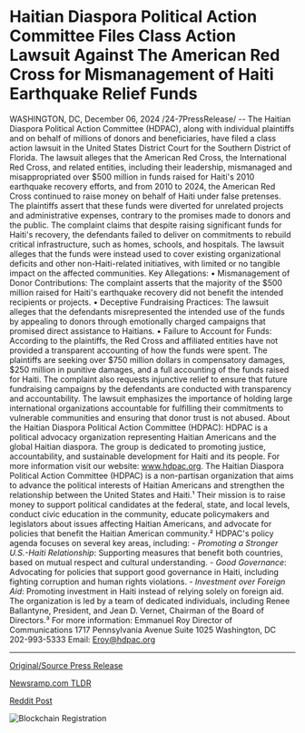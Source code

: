 # Haitian Diaspora Political Action Committee Files Class Action Lawsuit Against The American Red Cross for Mismanagement of Haiti Earthquake Relief Funds

WASHINGTON, DC, December 06, 2024 /24-7PressRelease/ -- The Haitian Diaspora Political Action Committee (HDPAC), along with individual plaintiffs and on behalf of millions of donors and beneficiaries, have filed a class action lawsuit in the United States District Court for the Southern District of Florida. The lawsuit alleges that the American Red Cross, the International Red Cross, and related entities, including their leadership, mismanaged and misappropriated over $500 million in funds raised for Haiti's 2010 earthquake recovery efforts, and from 2010 to 2024, the American Red Cross continued to raise money on behalf of Haiti under false pretenses. The plaintiffs assert that these funds were diverted for unrelated projects and administrative expenses, contrary to the promises made to donors and the public.  The complaint claims that despite raising significant funds for Haiti's recovery, the defendants failed to deliver on commitments to rebuild critical infrastructure, such as homes, schools, and hospitals. The lawsuit alleges that the funds were instead used to cover existing organizational deficits and other non-Haiti-related initiatives, with limited or no tangible impact on the affected communities.  Key Allegations:  • Mismanagement of Donor Contributions: The complaint asserts that the majority of the $500 million raised for Haiti's earthquake recovery did not benefit the intended recipients or projects.  • Deceptive Fundraising Practices: The lawsuit alleges that the defendants misrepresented the intended use of the funds by appealing to donors through emotionally charged campaigns that promised direct assistance to Haitians.  • Failure to Account for Funds: According to the plaintiffs, the Red Cross and affiliated entities have not provided a transparent accounting of how the funds were spent.  The plaintiffs are seeking over $750 million dollars in compensatory damages, $250 million in punitive damages, and a full accounting of the funds raised for Haiti. The complaint also requests injunctive relief to ensure that future fundraising campaigns by the defendants are conducted with transparency and accountability.   The lawsuit emphasizes the importance of holding large international organizations accountable for fulfilling their commitments to vulnerable communities and ensuring that donor trust is not abused.  About the Haitian Diaspora Political Action Committee (HDPAC):  HDPAC is a political advocacy organization representing Haitian Americans and the global Haitian diaspora.   The group is dedicated to promoting justice, accountability, and sustainable development for Haiti and its people. For more information visit our website: www.hdpac.org.   The Haitian Diaspora Political Action Committee (HDPAC) is a non-partisan organization that aims to advance the political interests of Haitian Americans and strengthen the relationship between the United States and Haiti.¹  Their mission is to raise money to support political candidates at the federal, state, and local levels, conduct civic education in the community, educate policymakers and legislators about issues affecting Haitian Americans, and advocate for policies that benefit the Haitian American community.²  HDPAC's policy agenda focuses on several key areas, including:  - *Promoting a Stronger U.S.-Haiti Relationship*: Supporting measures that benefit both countries, based on mutual respect and cultural understanding.  - *Good Governance*: Advocating for policies that support good governance in Haiti, including fighting corruption and human rights violations.  - *Investment over Foreign Aid*: Promoting investment in Haiti instead of relying solely on foreign aid.  The organization is led by a team of dedicated individuals, including Renee Ballantyne, President, and Jean D. Vernet, Chairman of the Board of Directors.³  For more information: Emmanuel Roy Director of Communications  1717 Pennsylvania Avenue Suite 1025 Washington, DC 202-993-5333 Email: Eroy@hdpac.org 

---

[Original/Source Press Release](https://www.24-7pressrelease.com/press-release/516858/haitian-diaspora-political-action-committee-files-class-action-lawsuit-against-the-american-red-cross-for-mismanagement-of-haiti-earthquake-relief-funds)
                    

[Newsramp.com TLDR](https://newsramp.com/curated-news/haitian-diaspora-political-action-committee-files-class-action-lawsuit-against-american-red-cross/414aab01ab8a0f4946d1b0a9ea376c44) 

 



[Reddit Post](https://www.reddit.com/r/newsramp/comments/1h87lfo/haitian_diaspora_political_action_committee_files/) 



![Blockchain Registration](https://cdn.newsramp.app/24-7PressRelease/qrcode/2412/6/gleeKAe6.webp)